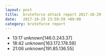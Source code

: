 ```yaml
---
layout: post
title:  bruteforce attack report 2017-10-29
date:   2017-10-29 23:59:59 +09:00
category: bruteforce report
---
```


* 13:17 unknown[146.0.243.37]
* 18:42 unknown[163.172.178.59]
* 21:06 unknown[191.85.136.55]
